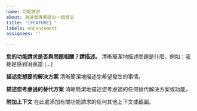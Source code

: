 ```yaml
---
name: 功能請求
about: 為這個專案提出一個想法
title: '[FEATURE] '
labels: enhancement
assignees: ''

---
```


**您的功能請求是否與問題相關？請描述。**
清晰簡潔地描述問題是什麼。例如：我總是感到沮喪當 [...]

**描述您想要的解決方案**
清晰簡潔地描述您希望發生的事情。

**描述您考慮過的替代方案**
清晰簡潔地描述您考慮過的任何替代解決方案或功能。

**附加上下文**
在此處添加有關功能請求的任何其他上下文或截圖。